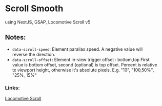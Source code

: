 # Scroll Smooth

using NextJS, GSAP, Locomotive Scroll v5

## Notes:

- `data-scroll-speed`: Element parallax speed. A negative value will reverse the direction.
- `data-scroll-offset`: Element in-view trigger offset : bottom,top
  First value is bottom offset, second (optional) is top offset.
  Percent is relative to viewport height, otherwise it's absolute pixels.
  E.g. "10", "100,50%", "25%, 15%"

### Links:

[Locomotive Scroll](https://github.com/locomotivemtl/locomotive-scroll)
